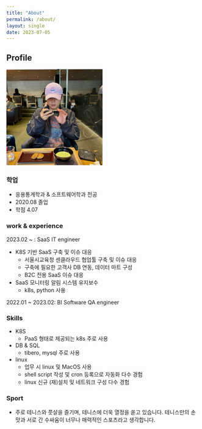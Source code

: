 ```yaml
---
title: "About"
permalink: /about/
layout: single
date: 2023-07-05
---
```


## Profile

<img src="/assets/me.jpg" width="50%" height="30%">

### 학업
- 응용통계학과 & 소프트웨어학과 전공
- 2020.08 졸업
- 학점 4.07

### work & experience
2023.02 ~ : SaaS IT engineer
- K8S 기반 SaaS 구축 및 이슈 대응
  - 서울시교육청 센클라우드 협업툴 구축 및 이슈 대응
  - 구축에 필요한 고객사 DB 연동, 데이터 마트 구성
  - B2C 전용 SaaS 이슈 대응
- SaaS 모니터링 알림 시스템 유지보수
  - k8s, python 사용

2022.01 ~ 2023.02: BI Software QA engineer

### Skills
- K8S
  - PaaS 형태로 제공되는 k8s 주로 사용
- DB & SQL
  - tibero, mysql 주로 사용
- linux
  - 업무 시 linux 및 MacOS 사용
  - shell script 작성 및 cron 등록으로 자동화 다수 경험
  - linux 신규 (재)설치 및 네트워크 구성 다수 경험

### Sport
- 주로 테니스와 풋살을 즐기며, 테니스에 더욱 열정을 쏟고 있습니다. 테니스만의 손맛과 서로 간 수싸움이 너무나 매력적인 스포츠라고 생각합니다.
